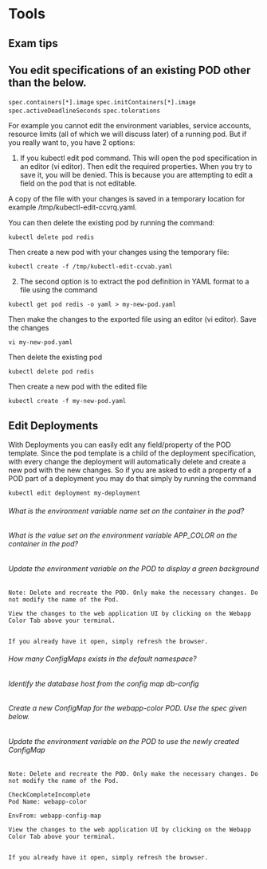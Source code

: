 # Tools

## Exam tips

## You edit specifications of an existing POD other than the below.

   ```spec.containers[*].image```
   ```spec.initContainers[*].image```
   ```spec.activeDeadlineSeconds```
   ```spec.tolerations```
	
For example you cannot edit the environment variables, service accounts, resource limits (all of which we will discuss later) of a running pod. But if you really want to, you have 2 options:

1. If you kubectl edit pod <pod name> command. This will open the pod specification in an editor (vi editor). Then edit the required properties. When you try to save it, you will be denied. This is because you are attempting to edit a field on the pod that is not editable.


A copy of the file with your changes is saved in a temporary location for example /tmp/kubectl-edit-ccvrq.yaml.

You can then delete the existing pod by running the command:

```kubectl delete pod redis```

Then create a new pod with your changes using the temporary file:

```kubectl create -f /tmp/kubectl-edit-ccvab.yaml```

2. The second option is to extract the pod definition in YAML format to a file using the command

```kubectl get pod redis -o yaml > my-new-pod.yaml```

Then make the changes to the exported file using an editor (vi editor). Save the changes

```vi my-new-pod.yaml```

Then delete the existing pod

```kubectl delete pod redis```

Then create a new pod with the edited file

```kubectl create -f my-new-pod.yaml```

## Edit Deployments
With Deployments you can easily edit any field/property of the POD template. Since the pod template is a child of the deployment specification, with every change the deployment will automatically delete and create a new pod with the new changes. So if you are asked to edit a property of a POD part of a deployment you may do that simply by running the command

```kubectl edit deployment my-deployment```

###### What is the environment variable name set on the container in the pod?

###### What is the value set on the environment variable APP_COLOR on the container in the pod?


###### Update the environment variable on the POD to display a green background

	Note: Delete and recreate the POD. Only make the necessary changes. Do not modify the name of the Pod.
	
	View the changes to the web application UI by clicking on the Webapp Color Tab above your terminal.


	If you already have it open, simply refresh the browser.
	
###### How many ConfigMaps exists in the default namespace?


###### Identify the database host from the config map db-config

###### Create a new ConfigMap for the webapp-color POD. Use the spec given below.

###### Update the environment variable on the POD to use the newly created ConfigMap

	Note: Delete and recreate the POD. Only make the necessary changes. Do not modify the name of the Pod.

	CheckCompleteIncomplete
	Pod Name: webapp-color

	EnvFrom: webapp-config-map
	
	View the changes to the web application UI by clicking on the Webapp Color Tab above your terminal.


	If you already have it open, simply refresh the browser.	
